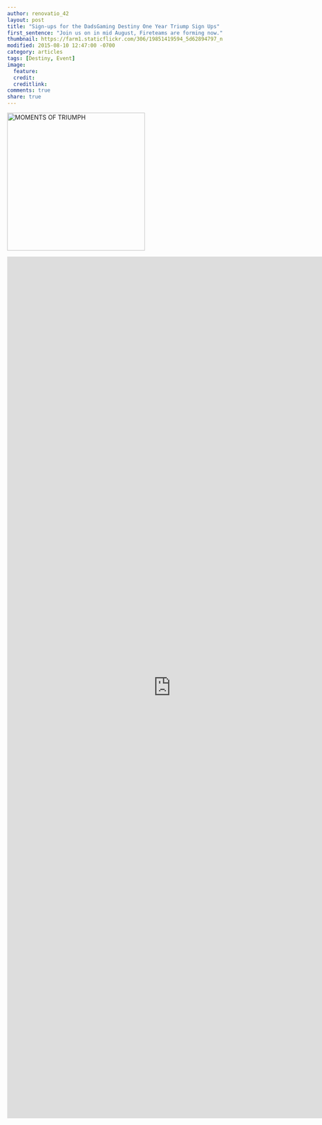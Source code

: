 ```yaml
---
author: renovatio_42
layout: post
title: "Sign-ups for the DadsGaming Destiny One Year Triump Sign Ups"
first_sentence: "Join us on in mid August, Fireteams are forming now."
thumbnail: https://farm1.staticflickr.com/306/19851419594_5d62894797_n.jpg
modified: 2015-08-10 12:47:00 -0700
category: articles
tags: [Destiny, Event]
image:
  feature: 
  credit: 
  creditlink: 
comments: true
share: true
---
```


<a data-flickr-embed="true"  href="https://www.flickr.com/photos/126304189@N08/19851419594/in/dateposted-public/" title="MOMENTS OF TRIUMPH"><img src="https://farm1.staticflickr.com/306/19851419594_5d62894797_n.jpg" width="320" height="320" alt="MOMENTS OF TRIUMPH"></a><script async src="//embedr.flickr.com/assets/client-code.js" charset="utf-8"></script>

<iframe src="https://docs.google.com/forms/d/1KzfLon2QtTvQSn1WvwdGXfvtg0KsPoqhAsRAnSx2gZs/viewform?embedded=true" width="760" height="2000" frameborder="0" marginheight="0" marginwidth="0">Loading...</iframe>

